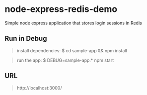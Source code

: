 # node-express-redis-demo
Simple node express application that stores login sessions in Redis

## Run in Debug

 > install dependencies:
     $ cd sample-app && npm install

  > run the app:
     $ DEBUG=sample-app:* npm start

## URL

> http://localhost:3000/


